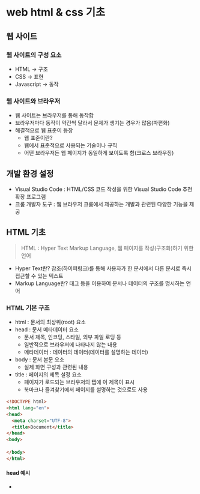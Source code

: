 # web html & css 기초
## 웹 사이트
### 웹 사이트의 구성 요소
- HTML -> 구조
- CSS -> 표현
- Javascript -> 동작
### 웹 사이트와 브라우저
- 웹 사이트는 브라우저를 통해 동작함
- 브라우저마다 동작이 약간씩 달라서 문제가 생기는 경우가 많음(파편화)
- 해결책으로 웹 표준이 등장
  - 웹 표준이란?
  - 웹에서 표준적으로 사용되는 기술이나 규칙
  - 어떤 브라우저든 웹 페이지가 동일하게 보이도록 함(크로스 브라우징)

## 개발 환경 설정
- Visual Studio Code : HTML/CSS 코드 작성을 위한 Visual Studio Code 추천 확장 프로그램
- 크롬 개발자 도구 : 웹 브라우저 크롬에서 제공하는 개발과 관련된 다양한 기능을 제공

## HTML 기초
> HTML : Hyper Text Markup Language, 웹 페이지를 작성(구조화)하기 위한 언어

- Hyper Text란? 참조(하이퍼링크)를 통해 사용자가 한 문서에서 다른 문서로 즉시 접근할 수 있는 텍스트
- Markup Language란? 태그 등을 이용하여 문서나 데이터의 구조를 명시하는 언어

### HTML 기본 구조
- html : 문서의 최상위(root) 요소
- head : 문서 메타데이터 요소
  - 문서 제목, 인코딩, 스타일, 외부 파일 로딩 등
  - 일반적으로 브라우저에 나타나지 않는 내용
  - 메타데이터 : 데이터의 데이터(데이터를 설명하는 데이터)
- body : 문서 본문 요소
  - 실제 화면 구성과 관련된 내용
- title : 페이지의 제목 설정 요소
  - 페이지가 로드되는 브라우저의 탭에 이 제목이 표시
  - 북마크나 즐겨찾기에서 페이지를 설명하는 것으로도 사용

```html
<!DOCTYPE html>
<html lang="en">
<head>
  <meta charset="UTF-8">
  <title>Document</title>
</head>
<body>

</body>
</html>
```

#### head 예시
- <title> : 브라우저 상단 타이틀
- <meta> : 문서 레벨 메타데이터 요소
- <link> : 외부 리소스 연결 요소 (CSS 파일, favicon 등)
- <script> : 스크립트 요소 (JavaScript 파일/코드)
- <style> : CSS 직접 작성

### html 주석
> 특수 마커 <!- 및 ->

```html
<!-- <p>주석!</p> -->
```
### 요소(element)
> `<h1>contents</h1>`
>
> HTML의 요소는 태그와 내용(contents)로 구성되어 있다.

- HTML 요소는 시작 태그와 종료 태그 그리고 태그 사이에 위치한 내용으로 구성
  - 요소는 태그로 컨텐츠(내용)를 감싸는 것으로 그 정보의 성격과 의미를 정의
  - 내용이 없는 태그들도 존재(닫는 태그가 없음)
    - `br`, `hr`, `img`, `input`, `link`, `meta`

- 요소는 중첩(nested)될 수 있음
  - 요소의 중첩을 통해 하나의 문서를 구조화
  - 여는 태그와 닫는 태그의 쌍을 잘 확인해야함
    - 오류를 반환하는 것이 아닌 그냥 레이아웃이 깨진 상태로 출력되기 때문에, 디버깅이 힘들어 질 수 있음

```html
<p>내 고양이는 <strong>아주</strong> 고약해.</p>
```

#### 인라인 / 블록 요소
- 인라인(inline)
  - display 속성값이 인라인(inline)인 요소는 새로운 라인(line)에서 시작하지 않는다.
  - 요소의 너비도 해당 라인 전체가 아닌 해당 HTML 요소의 내용(content)만큼만 차지한다.
  - `<span>`, `<a>`, `<img>`

```html
<p>
    <span style="background-color:grey; color:orange">span태그</span>는 display 속성값이 인라인인 요소입니다.
</p>
```

- 블록(block)
  - display 속성값이 블록(block)인 요소는 언제나 새로운 라인(line)에서 시작하며, 해당 라인의 모든 너비를 차지한다.
  - `<p>`, `<div>`, `<h>`, `<ul>`, `<ol>`, `<form>`

```html
<p style="border: 3px solid red">
    p요소는 display 속성값이 블록인 요소입니다.
</p>
```

#### 텍스트 요소
- `<a></a>` : href 속성을 활용하여 다른 URL로 연결하는 하이퍼링크 생성
- `<b></b>`, `<strong></strong>` : 굵은 글씨 요소, 중요한 강조하고자 하는 요소 (보통 긁은 글씨로 표현)
- `<i></i>`, `<em></em>` : 기울임 글씨 요소, 중요한 강조하고자 하는 요소 (보통 기울임 글씨로 표현)
- `<br>` : 텍스트 내에 줄 바꿈 생성
- `<img>` : src 속성을 활용하여 이미지 표현, alt 속성을 활용하여 대체 텍스트
- `<span></span>` : 의미 없는 인라인 컨테이너

#### 그룹 컨텐츠
- `<p></p>` : 하나의 문단 (paragraph)
- `<hr>` : 문단 레벨 요소에서의 주제의 분리를 의미하며 수평선으로 표현됨 (A Horizontal Rule)
- `<ol></ol>`, `<ul></ul>` : 순서가 있는 리스트 (ordered), 순서가 없는 리스트 (unordered)
- `<pre></pre>` : HTML에 작성한 내용을 그대로 표현, 보통 고정폭 글꼴이 사용되고 공백문자를 유지
- `<blockquote></blockquote>` : 텍스트가 긴 인용문, 주로 들여쓰기를 한 것으로 표현됨
- `<div></div>` : 의미 없는 블록 레벨 컨테이너

#### 문자 나타내기
- 제목
  - 제목 요소는 내용의 특정 부분이 제목 또는 내용의 하위 제목임을 구체화 할 수 있게 해준다.

```html
<h1>My main title</h1>
<h2>My top level heading</h2>
<h3>My subheading</h3>
<h4>My sub-subheading</h4>
```

- 문단
  - 일반적인 문자 내용을 나타낸다.

```html
<p>This is a single paragraph</p>
```

- 목록
  - 순서 없는 목록 : `<ul>` 요소로 둘러 쌓여 있다. ex) 쇼핑 목록
  - 순서 있는 리스트 : `<ol>` 요소로 둘러 쌓여 있다. ex) 조리법
  - 목록의 각 항목은 <li> (목록 항목) 요소 안에 놓여야 한다.

```html
<p>At Mozilla, we’re a global community of</p>
<ul>
  <li>technologists</li>
  <li>thinkers</li>
  <li>builders</li>
</ul>
<p>working together ... </p>
```

- 연결
  - 연결을 하기 위해, `<a>` 요소를 사용

```html
<a href="https://www.mozilla.org/en-US/about/manifesto/">Mozilla Manifesto</a>
```

### 속성(attribute)
> `<a href=“https://google.com”>Google</a>`
>
> 태그별로 사용할 수 있는 속성은 다르다.

- 속성을 통해 태그의 부가적인 정보를 설정할 수 있음
- 요소는 속성을 가질 수 있으며, 경로나 크기와 같은 추가적인 정보를 제공
- 요소의 시작 태그에 작성하며 보통 이름과 값이 하나의 쌍으로 존재
- 태그와 상관없이 사용 가능한 속성(HTML Global Attribute)들도 있음

#### HTML Global Attribute
> 모든 HTML 요소가 공통으로 사용할 수 있는 대표적인 속성 (몇몇 요소에는 아무 효과가 없을 수 있음)
- `id` : 문서 전체에서 유일한 고유 식별자 지정
- `class` : 공백으로 구분된 해당 요소의 클래스의 목록 (CSS, JS에서 요소를 선택하거나 접근)
- `data-*` : 페이지에 개인 사용자 정의 데이터를 저장하기 위해 사용
- `style` : inline 스타일
- `title` : 요소에 대한 추가 정보 지정
- `tableindex` :  요소의 탭 순서

### DOM(Document Object Model) 트리
- 텍스트 파일인 HTML 문서를 브라우저에서 렌더링 하기 위한 구조
  - HTML 문서에 대한 모델을 구성
  - HTML 문서 내의 각 요소에 접근 / 수정에 필요한 프로퍼티와 메서드를 제공

![DOM](web_html_css_basic.assets/DOM.PNG)

## CSS 기초
> Cascading Style Sheets, 스타일을 지정하기 위한 언어

- CSS 구문은 선택자를 통해 스타일을 지정할 HTML 요소를 선택
- 중괄호 안에서는 속성과 값, 하나의 쌍으로 이루어진 선언을 진행
- 각 쌍은 선택한 요소의 속성, 속성에 부여할 값을 의미(`속성:값` 형태로 사용)
  - 속성 (Property) : 어떤 스타일 기능을 변경할지 결정
  - 값 (Value) : 어떻게 스타일 기능을 변경할지 결정

```css
h1 {
  color: blue;
  font-size: 15px;
}
```

### CSS의 자주 사용되는 속성
- width , height : 가로길이, 세로길이
  - auto -> 기본값, 브라우저가 계산한 너비
  - px -> 픽셀
  - % -> 부모 요소에 상대적인 너비
  - initial -> 기본값으로 초기화
  - inherit -> 부모 요소로부터 상속 받은 값
- margin, padding : 바깥쪽 여백, 안쪽 여백
  - auto -> 기본값
  - px -> 픽셀

```css
margin:10px -> 상하좌우 모두 10px 여백
margin:20px 10px -> 상하 20px , 좌우 10px 여백
margin:40px 30px 20px 10px -> 위 40px, 오른쪽 20px, 아래 20px, 왼쪽10px 여백
margin:40px 30px 10px -> 위 40px, 좌우 30px, 아래 10px 여백

margin-top -> 위 여백 지정
margin-bottom -> 아래 여백 지정
margin-left -> 왼쪽 여백 지정
margin-right -> 오른쪽 여백 지정
```

- box-sizing : width 와 height 를 원하는 값으로 지정하여도, padding 이나 border 옵션을 주게 되면 가로길이나 세로길이가 그만큼 더해져서 요소가 커진다. 이는 box-sizing 옵션으로 바꿀 수 있다.
  - content-box -> default값이다. width를 지정하여도 padding이나 다른 속성들이 들어오면 요소가 그만큼 커진다.
  - border-box -> 다른 속성을 주어도 지정해둔 width 와 height의 크기를 벗어나지 않는다.
- color : 글자의 색상 지정
  - inherit -> 기본값, 부모의 색상을 가져온다.
  - red 또는 blue -> 이미 css로 정의된 색상
  - #000 또는 #FFFFFF -> 16진수의 색상코드
  - rgb(255,255,255) -> rgb 색상
  - rgba(200,100,150,0.5) -> 알파(투명도)가 적용된 rgba 색상
- font : 글자의 폰트 정의
  - font-style -> 기울기 등의 스타일 지정
  - font-weight -> 글자 두께
  - font-variant -> 글꼴 변형 (소문자를 대문자로 바꾸는 등)
  - font-size -> 글자 크기
  - line-height -> 줄 간격
  - font-family -> 글꼴
- text-align : 텍스트의 정렬 방향 지정
  - left
  - right
  - center
  - jutify -> 양쪽 정렬
- background : 태그의 배경을 지정
  - background-color -> 배경 색
  - background-image -> 배경 이미지
  - background-repeat -> 배경 이미지 반복 여부
  - background-position -> 배경 이미지 위치
- border : 테두리를 지정
  - border-width -> 테두리의 두께 px 단위사용
  - border-style -> 테두리의 스타일
  - border-color -> 테두리의 색상 .. color 값과 동일함
  - border-top, border-bottom, border-left, border-right
- border-radius : 테두리를 둥글게 만들어주는 속성
  - px와 % 단위 사용
  - 총 4개의 모서리를 각각 다른 값으로 줄 수 있다.
- visibility : 가시화 지정
  - visible -> 보임
  - hidden -> 숨김 (대신 영역은 차지함)
  - collapse -> 겹치도록 지정 (테이블 행과 열 요소만 지정할 수 있으며, 그외 요소 지정 시 hidden으로 해석)
  - inherit -> default 값, 부모 요소의 값을 상속
- display : 요소를 어떻게 보여줄지 지정
  - none -> 보이지 않음
  - block -> 블록 박스 (세로)
  - inline -> 인라인 박스 (가로)
  - inline-block -> 블록과 인라인의 중간 형태

### CSS 정의 방법
- 인라인
  - 해당 태그에 직접 style 속성 활용

```html
<!DOCTYPE html>
<html lang="en">
<head>
  <meta charset="UTF-8">
  <meta name="viewport" content="width=device-width, initial-scale=1.0">
  <title>Document</title>
</head>
<body>
  <h1 style="color: blue; font-size: 100px;">Hello</h1>
</body>
</html>
```

- 내부 참조
  - <head> 태그 내에 <style>에 지정

```html
<!DOCTYPE html>
<html lang="en">
<head>
  <meta charset="UTF-8">
  <meta name="viewport" content="width=device-width, initial-scale=1.0">
  <title>Document</title>
  <style>
    h1 {
      color: blue;
      font-size: 100px;
    }
  </style>
</head>
<body>
</body>
</html>
```

- 외부 참조
  - 외부 CSS 파일을 <head>내 <link>를 통해 불러오기

```html
<!DOCTYPE html>
<html lang="en">
<head>
  <title>mySite</title>
  <link rel="stylesheet" href="mystyle.css">
</head>
<body>
  <h1> This is my site</h1>
</body>
</html>
```

```css
h1 {
  color: blue;
  font-size: 20px
}
```

### CSS with 개발자 도구
- `styles` : 해당 요소에 선언된 모든 CSS, 취소된 CSS까지 나열됨으로 내용이 굉장히 길고 복잡함

![styles](web_html_css_basic.assets/styles.PNG)

- `computed` : 해당 요소에 최종 계산된 CSS, 디자인대로 퍼블리싱되었는지 한눈에 확인 가능

![computed](web_html_css_basic.assets/computed.PNG)

### CSS 기초 선택자
- 요소 선택자
  - HTML 태그를 직접 선택
- 클래스(class) 선택자
  - `마침표(.)`문자로 시작하며, 해당 클래스가 적용된 항목을 선택
- 아이디(id) 선택자
  - `#` 문자로 시작하며, 해당 아이디가 적용된 항목을 선택
  - 일반적으로 하나의 문서에 1번만 사용
  - 여러 번 사용해도 동작하지만, 단일 id를 사용하는 것을 권장
- id > class > 태그 순으로 우선순위
- 같은 레벨이라면 나중에 '선언'된 것이 적용
- 일반적으로 CSS 스타일링은 클래스로만
- id는 문서에서 반드시 한번만 등장

## REFERENCE
- [HTML](https://developer.mozilla.org/ko/docs/Web/HTML)
- [CSS](https://developer.mozilla.org/ko/docs/Web/CSS)
- [DOM](https://ko.wikipedia.org/wiki/%EB%AC%B8%EC%84%9C_%EA%B0%9D%EC%B2%B4_%EB%AA%A8%EB%8D%B8)